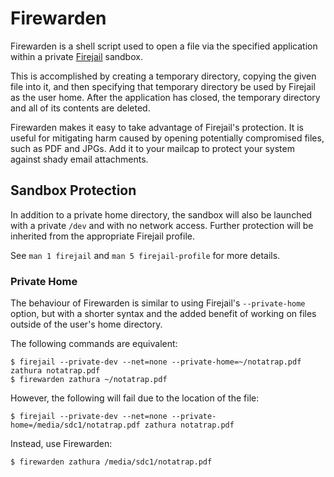 # Firewarden

Firewarden is a shell script used to open a file via the specified application
within a private [Firejail](https://github.com/netblue30/firejail) sandbox.

This is accomplished by creating a temporary directory, copying the given file
into it, and then specifying that temporary directory be used by Firejail as
the user home. After the application has closed, the temporary directory and
all of its contents are deleted.

Firewarden makes it easy to take advantage of Firejail's protection. It is
useful for mitigating harm caused by opening potentially compromised files,
such as PDF and JPGs. Add it to your mailcap to protect your system against
shady email attachments.

## Sandbox Protection

In addition to a private home directory, the sandbox will also be launched with
a private `/dev` and with no network access. Further protection will be
inherited from the appropriate Firejail profile.

See `man 1 firejail` and `man 5 firejail-profile` for more details.

### Private Home

The behaviour of Firewarden is similar to using Firejail's `--private-home`
option, but with a shorter syntax and the added benefit of working on files
outside of the user's home directory.

The following commands are equivalent:

    $ firejail --private-dev --net=none --private-home=~/notatrap.pdf zathura notatrap.pdf
    $ firewarden zathura ~/notatrap.pdf

However, the following will fail due to the location of the file:

    $ firejail --private-dev --net=none --private-home=/media/sdc1/notatrap.pdf zathura notatrap.pdf

Instead, use Firewarden:

    $ firewarden zathura /media/sdc1/notatrap.pdf
